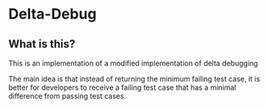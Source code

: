 # Delta-Debug

## What is this?

This is an implementation of a modified implementation of delta debugging

The main idea is that instead of returning the minimum failing test case,
it is better for developers to receive a failing test case that has a minimal
difference from passing test cases.
